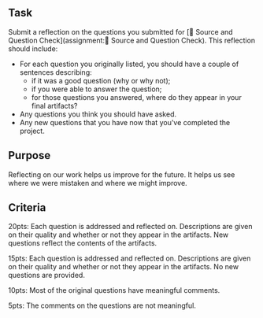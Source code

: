 ## Task 

Submit a reflection on the questions you submitted for [🌱 Source and Question Check](assignment:🌱 Source and Question Check).
This reflection should include:
<ul>
<li>For each question you originally listed, you should have a couple of sentences describing:
<ul>
    <li> if it was a good question (why or why not);</li>
    <li> if you were able to answer the question;</li>
    <li> for those questions you answered, where do they appear in your final artifacts?</li>
</ul>
</li>
<li> Any questions you think you should have asked.</li>
<li> Any new questions that you have now that you've completed the project.</li>
</ul>

## Purpose 

Reflecting on our work helps us improve for the future. It helps us see where we were mistaken and where we might improve.

## Criteria

20pts: Each question is addressed and reflected on.  Descriptions are given on their quality and whether or not they appear in the artifacts.  New questions reflect the contents of the artifacts.

15pts: Each question is addressed and reflected on.  Descriptions are given on their quality and whether or not they appear in the artifacts. No new questions are provided.

10pts: Most of the original questions have meaningful comments.

5pts: The comments on the questions are not meaningful.